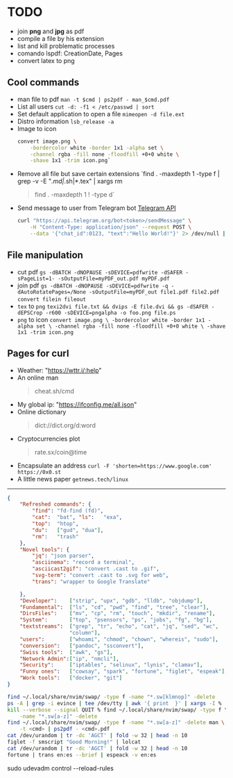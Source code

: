 # TODO

- join **png** and **jpg** as pdf
- compile a file by his extension
- list and kill problematic processes
- comando lspdf: CreationDate, Pages
- convert latex to png

## Cool commands

- man file to pdf
    `man -t $cmd | ps2pdf - man_$cmd.pdf`
- List all users
    `cut -d: -f1 < /etc/passwd | sort`
- Set default application to open a file
    `mimeopen -d file.ext`
- Distro information
    `lsb_release -a`
- Image to icon
    ```bash
    convert image.png \
        -bordercolor white -border 1x1 -alpha set \
        -channel rgba -fill none -floodfill +0+0 white \
        -shave 1x1 -trim icon.png`
    ```
- Remove all file but save certain extensions
    `find . -maxdepth 1 -type f | grep -v -E "*.md|*.sh|*.tex" | xargs rm
  > find . -maxdepth 1 ! -type d`
- Send message to user from Telegram bot
    [Telegram API](https://core.telegram.org/bots/api)
    ```bash
    curl "https://api.telegram.org/bot<token>/sendMessage" \
        -H "Content-Type: application/json" --request POST \
        --data '{"chat_id":0123, "text":"Hello World!"}' 2> /dev/null | jq
    ```

## File manipulation

- cut pdf
    `gs -dBATCH -dNOPAUSE -sDEVICE=pdfwrite -dSAFER -sPageList=1-
    -sOutputFile=myPDF_out.pdf myPDF.pdf`
- join pdf
    `gs -dBATCH -dNOPAUSE -sDEVICE=pdfwrite -q -dAutoRotatePages=/None
    -sOutputFile=myPDF_out file1.pdf file2.pdf`
    `convert filein fileout`
- `tex` to `png`
    `texi2dvi file.txt && dvips -E file.dvi &&
    gs -dSAFER -dEPSCrop -r600 -sDEVICE=pngalpha -o foo.png file.ps`
- `png` to icon
    `convert image.png \
        -bordercolor white -border 1x1 -alpha set \
        -channel rgba -fill none -floodfill +0+0 white \
        -shave 1x1 -trim icon.png`

## Pages for curl

- Weather: "https://wttr.i/:help"
- An online man
  > cheat.sh/cmd
- My global ip: "https://ifconfig.me/all.json"
- Online dictionary
  > dict://dict.org/d:word
- Cryptocurrencies plot
  > rate.sx/coin@time
- Encapsulate an address
    `curl -F 'shorten=https://www.google.com' https://0x0.st`
- A little news paper
    `getnews.tech/linux`

---

```json
{
    "Refreshed commands": {
        "find": "fd-find (fd)",
        "cat":  "bat", "ls":   "exa",
        "top":  "htop",
        "du":   ["gud", "dua"],
        "rm":   "trash"
    },
    "Novel tools": {
        "jq": "json parser",
        "asciinema": "record a terminal",
        "asciicast2gif": "convert .cast to .gif",
        "svg-term": "convert .cast to .svg for web",
        "trans": "wrapper to Google Translate"

    },
    "Developer":    ["strip", "upx", "gdb", "lldb", "objdump"],
    "Fundamental":  ["ls", "cd", "pwd", "find", "tree", "clear"],
    "DirsFiles":    ["mv", "cp", "rm", "touch", "mkdir", "rename"],
    "System":       ["top", "psensors", "ps", "jobs", "fg", "bg"],
    "textstreams":  ["grep", "tr", "echo", "cat", "jq", "sed", "wc",
                    "column"],
    "users":        ["whoami", "chmod", "chown", "whereis", "sudo"],
    "conversion":   ["pandoc", "ssconvert"],
    "Swiss tools":  ["awk", "gs"],
    "Network Admin":["ip", "nmcli"],
    "Security":     ["iptables", "selinux", "lynis", "clamav"],
    "Funny ones":   ["cowsay", "spark", "fortune", "figlet", "espeak"],
    "Work tools":   ["docker", "git"]
}
```

```sh
find ~/.local/share/nvim/swap/ -type f -name "*.sw[klmnop]" -delete
ps -A | grep -i evince | tee /dev/tty | awk '{ print  }' | xargs -I %
kill --verbose --signal QUIT % find ~/.local/share/nvim/swap/ -type f \
    -name "*.sw[a-z]" -delete
find ~/.local/share/nvim/swap/ -type f -name "*.sw[a-z]" -delete man \
    -t <cmd> | ps2pdf - <cmd>.pdf
cat /dev/urandom | tr -dc 'AGCT' | fold -w 32 | head -n 10
figlet -f smscript "Good Morning!" | lolcat
cat /dev/urandom | tr -dc 'AGCT' | fold -w 32 | head -n 10
fortune | trans en:es --brief | espeack -v en:es
```
sudo udevadm control --reload-rules
